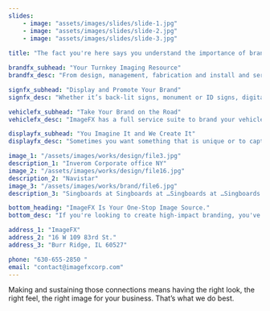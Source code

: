 ```yaml
---
slides:
    - image: "assets/images/slides/slide-1.jpg"
    - image: "assets/images/slides/slide-2.jpg"
    - image: "assets/images/slides/slide-3.jpg"
    
title: "The fact you're here says you understand the importance of branding environments that create connections with your customers."

brandfx_subhead: "Your Turnkey Imaging Resource"
brandfx_desc: "From design, management, fabrication and install and service, we are your complete interior and exterior branding solution."

signfx_subhead: "Display and Promote Your Brand"
signfx_desc: "Whether it’s back-lit signs, monument or ID signs, digital display signage or graphics of all sizes, the overall look and feel of your signage play a role in how customers experience your environment. SignFX does not overlook a single detail."

vehiclefx_subhead: "Take Your Brand on the Road"
vehiclefx_desc: "ImageFX has a full service suite to brand your vehicle from marketing, design, production and install. We will help you get your message displayed in an eective and professional way."

displayfx_subhead: "You Imagine It and We Create It"
displayfx_desc: "Sometimes you want something that is unique or to capture a specic audience. Let us help you bring your idea or space to life."

image_1: "/assets/images/works/design/file3.jpg"
description_1: "Inverom Corporate office NY"
image_2: "/assets/images/works/design/file16.jpg"
description_2: "Navistar"
image_3: "/assets/images/works/brand/file6.jpg"
description_3: "Singboards at Singboards at …Singboards at …Singboards at ……"

bottom_heading: "ImageFX Is Your One-Stop Image Source."
bottom_desc: "If you're looking to create high-impact branding, you've come to the right place. Our suite of customizable services range from total imaging solutions and environmental branding to vehicle branding and signage."

address_1: "ImageFX"
address_2: "16 W 109 83rd St."
address_3: "Burr Ridge, IL 60527"

phone: "630-655-2850 "
email: "contact@imagefxcorp.com"
---
```


Making and sustaining those connections means having the right look, the right feel, the right image for your business. That’s what we do best.